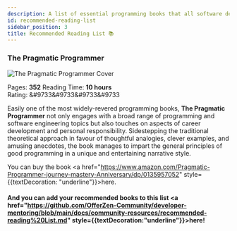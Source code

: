 ```yaml
---
description: A list of essential programming books that all software developers should read. 
id: recommended-reading-list
sidebar_position: 3
title: Recommended Reading List 📚
---
```


<head>
    <meta property="og:title" content="Recommended Reading List" />
    <meta property="og:type" content="article" />
    <meta property="og:url" content="https://www.developermentoring.guide/docs/community-resources/recommended-reading-list" />
</head>

### The Pragmatic Programmer

![The Pragmatic Programmer Cover](<//img/assets/pragmatic-programmer.jpg>)

Pages: **352**
Reading Time: **10 hours**  
Rating: &#9733&#9733&#9733&#9733

Easily one of the most widely-revered programming books, **The Pragmatic Programmer** not only engages with a broad range of programming and software engineering topics but also touches on aspects of career development and personal responsibility. Sidestepping the traditional theoretical approach in favour of thoughtful analogies, clever examples, and amusing anecdotes, the book manages to impart the general principles of good programming in a unique and entertaining narrative style.

<!-- markdownlint-disable MD033 -->
You can buy the book <a href="https://www.amazon.com/Pragmatic-Programmer-journey-mastery-Anniversary/dp/0135957052" style={{textDecoration: "underline"}}>here</a>.

#### And you can add your recommended books to this list <a href="https://github.com/OfferZen-Community/developer-mentoring/blob/main/docs/community-resources/recommended-reading%20List.md" style={{textDecoration:"underline"}}>here!</a>